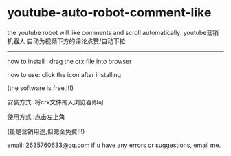 # youtube-auto-robot-comment-like
the youtube robot will like comments and scroll automatically. youtube营销机器人 自动为视频下方的评论点赞/自动下拉


----------------------------------------------------------------------------------------------
how to install : drag the  crx file into browser

how to use: click the icon after installing

(the software is free,!!!)

安装方式: 将crx文件拖入浏览器即可

使用方式 :点击左上角

(虽是营销用途,但完全免费!!!)


email: 2635760633@qq.com if u have any errors or suggestions, email me.
